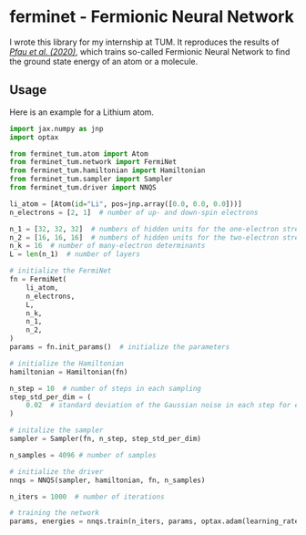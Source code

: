 # ferminet - Fermionic Neural Network
I wrote this library for my internship at TUM. It reproduces the results of [_Pfau et al. (2020)_](https://link.aps.org/doi/10.1103/PhysRevResearch.2.033429 "Ab initio solution of the many-electron Schrödinger equation with deep neural networks"), which trains so-called Fermionic Neural Network to find the ground state energy of an atom or a molecule.

## Usage
Here is an example for a Lithium atom.
```python
import jax.numpy as jnp
import optax

from ferminet_tum.atom import Atom
from ferminet_tum.network import FermiNet
from ferminet_tum.hamiltonian import Hamiltonian
from ferminet_tum.sampler import Sampler
from ferminet_tum.driver import NNQS

li_atom = [Atom(id="Li", pos=jnp.array([0.0, 0.0, 0.0]))]
n_electrons = [2, 1]  # number of up- and down-spin electrons

n_1 = [32, 32, 32]  # numbers of hidden units for the one-electron stream
n_2 = [16, 16, 16]  # numbers of hidden units for the two-electron stream
n_k = 16  # number of many-electron determinants
L = len(n_1)  # number of layers

# initialize the FermiNet
fn = FermiNet(
    li_atom,
    n_electrons,
    L,
    n_k,
    n_1,
    n_2,
)
params = fn.init_params()  # initialize the parameters

# initialize the Hamiltonian
hamiltonian = Hamiltonian(fn)

n_step = 10  # number of steps in each sampling
step_std_per_dim = (
    0.02  # standard deviation of the Gaussian noise in each step for each dimension
)

# initalize the sampler
sampler = Sampler(fn, n_step, step_std_per_dim)

n_samples = 4096 # number of samples

# initialize the driver
nnqs = NNQS(sampler, hamiltonian, fn, n_samples)

n_iters = 1000  # number of iterations

# training the network
params, energies = nnqs.train(n_iters, params, optax.adam(learning_rate=1e-3), -7.47798)
```